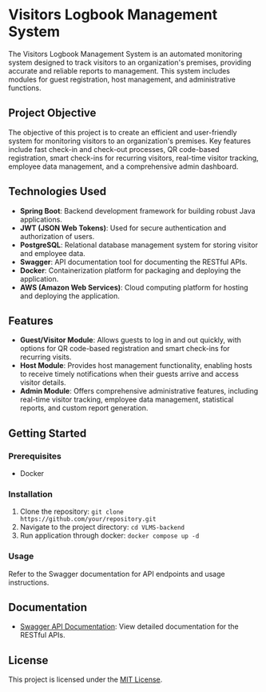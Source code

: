 # Visitors Logbook Management System

The Visitors Logbook Management System is an automated monitoring system designed to track visitors to an organization's premises, providing accurate and reliable reports to management. This system includes modules for guest registration, host management, and administrative functions.

## Project Objective

The objective of this project is to create an efficient and user-friendly system for monitoring visitors to an organization's premises. Key features include fast check-in and check-out processes, QR code-based registration, smart check-ins for recurring visitors, real-time visitor tracking, employee data management, and a comprehensive admin dashboard.

## Technologies Used

- **Spring Boot**: Backend development framework for building robust Java applications.
- **JWT (JSON Web Tokens)**: Used for secure authentication and authorization of users.
- **PostgreSQL**: Relational database management system for storing visitor and employee data.
- **Swagger**: API documentation tool for documenting the RESTful APIs.
- **Docker**: Containerization platform for packaging and deploying the application.
- **AWS (Amazon Web Services)**: Cloud computing platform for hosting and deploying the application.

## Features

- **Guest/Visitor Module**: Allows guests to log in and out quickly, with options for QR code-based registration and smart check-ins for recurring visits.
- **Host Module**: Provides host management functionality, enabling hosts to receive timely notifications when their guests arrive and access visitor details.
- **Admin Module**: Offers comprehensive administrative features, including real-time visitor tracking, employee data management, statistical reports, and custom report generation.

## Getting Started

### Prerequisites

- Docker

### Installation

1. Clone the repository: `git clone https://github.com/your/repository.git`
2. Navigate to the project directory: `cd VLMS-backend`
3. Run application through docker: `docker compose up -d`

### Usage

Refer to the Swagger documentation for API endpoints and usage instructions.

## Documentation

- [Swagger API Documentation](http://localhost:8080/swagger-ui/index.html): View detailed documentation for the RESTful APIs.

## License

This project is licensed under the [MIT License](link-to-license).
